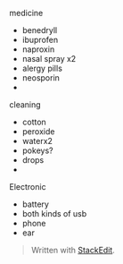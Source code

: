 
medicine
* benedryll
* ibuprofen
* naproxin
* nasal spray x2
* alergy pills
* neosporin
* 

cleaning
* cotton
* peroxide
* waterx2
* pokeys?
* drops
* 
Electronic
* battery
* both kinds of usb
* phone 
* ear



> Written with [StackEdit](https://stackedit.io/).
<!--stackedit_data:
eyJoaXN0b3J5IjpbOTc4Njg4MDAwXX0=
-->